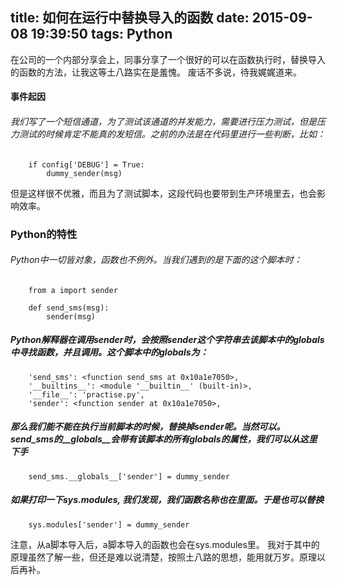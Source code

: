 title: 如何在运行中替换导入的函数
date: 2015-09-08 19:39:50
tags: Python
---

在公司的一个内部分享会上，同事分享了一个很好的可以在函数执行时，替换导入的函数的方法，让我这等土八路实在是羞愧。
废话不多说，待我娓娓道来。<!--more-->

#### 事件起因
###### 我们写了一个短信通道，为了测试该通道的并发能力，需要进行压力测试，但是压力测试的时候肯定不能真的发短信。之前的办法是在代码里进行一些判断，比如：
        if config['DEBUG'] = True:
            dummy_sender(msg)

但是这样很不优雅，而且为了测试脚本，这段代码也要带到生产环境里去，也会影响效率。

### Python的特性
###### Python中一切皆对象，函数也不例外。当我们遇到的是下面的这个脚本时：
        
        from a import sender

        def send_sms(msg):
            sender(msg)

##### Python解释器在调用sender时，会按照sender这个字符串去该脚本中的globals中寻找函数，并且调用。这个脚本中的globals为：
        'send_sms': <function send_sms at 0x10a1e7050>,
        '__builtins__': <module '__builtin__' (built-in)>,
        '__file__': 'practise.py',
        'sender': <function sender at 0x10a1e7050>,

##### 那么我们能不能在执行当前脚本的时候，替换掉sender呢。当然可以。send_sms的__globals__会带有该脚本的所有globals的属性，我们可以从这里下手
        send_sms.__globals__['sender'] = dummy_sender

##### 如果打印一下sys.modules, 我们发现，我们函数名称也在里面。于是也可以替换
        sys.modules['sender'] = dummy_sender
注意，从a脚本导入后，a脚本导入的函数也会在sys.modules里。
我对于其中的原理虽然了解一些，但还是难以说清楚，按照土八路的思想，能用就万岁。原理以后再补。
